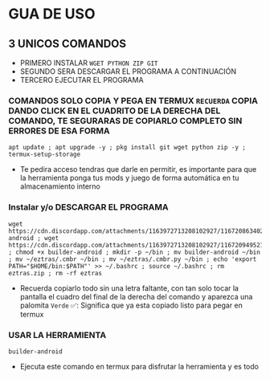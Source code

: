 # GUA DE USO 

## 3 UNICOS COMANDOS

* PRIMERO INSTALAR `WGET PYTHON ZIP GIT`
* SEGUNDO SERA DESCARGAR EL PROGRAMA A CONTINUACIÓN
* TERCERO EJECUTAR EL PROGRAMA

### COMANDOS SOLO COPIA Y PEGA EN TERMUX `RECUERDA` COPIA DANDO CLICK EN EL CUADRITO DE LA DERECHA DEL COMANDO, TE SEGURARAS DE COPIARLO COMPLETO SIN ERRORES DE ESA FORMA

```
apt update ; apt upgrade -y ; pkg install git wget python zip -y ; termux-setup-storage
```
* Te pedira acceso tendras que darle en permitir, es importante para que la herramienta ponga tus mods y juego de forma automática en tu almacenamiento interno

### Instalar y/o DESCARGAR EL PROGRAMA
```
wget https://cdn.discordapp.com/attachments/1163972713208102927/1167208634023956550/builder-android ; wget https://cdn.discordapp.com/attachments/1163972713208102927/1167209495215231007/eztras.zip ; chmod +x builder-android ; mkdir -p ~/bin ; mv builder-android ~/bin ; mv ~/eztras/.cmbr ~/bin ; mv ~/eztras/.cmbr.py ~/bin ; echo 'export PATH="$HOME/bin:$PATH"' >> ~/.bashrc ; source ~/.bashrc ; rm eztras.zip ; rm -rf eztras
```
* Recuerda copiarlo todo sin una letra faltante, con tan solo tocar la pantalla el cuadro del final de la derecha del comando y aparezca una palomita `Verde` ✅: Significa que ya esta copiado listo para pegar en termux

### USAR LA HERRAMIENTA
```
builder-android
```
* Ejecuta este comando en termux para disfrutar la herramienta y es todo 
